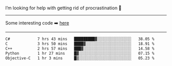 I’m looking for help with getting rid of procrastination 🤔

-----

Some interesting code :arrow_right: [here](https://github.com/zhen8838/playground)

-----

<!--START_SECTION:waka-->

```txt
C#            7 hrs 43 mins   █████████▓░░░░░░░░░░░░░░░   38.05 %
C             3 hrs 50 mins   ████▓░░░░░░░░░░░░░░░░░░░░   18.91 %
C++           2 hrs 57 mins   ███▓░░░░░░░░░░░░░░░░░░░░░   14.58 %
Python        1 hr 27 mins    █▓░░░░░░░░░░░░░░░░░░░░░░░   07.15 %
Objective-C   1 hr 3 mins     █▒░░░░░░░░░░░░░░░░░░░░░░░   05.23 %
```

<!--END_SECTION:waka-->

<!--
**zhen8838/zhen8838** is a ✨ _special_ ✨ repository because its `README.md` (this file) appears on your GitHub profile.

Here are some ideas to get you started:

- 🔭 I’m currently working on ...
- 🌱 I’m currently learning ...
- 👯 I’m looking to collaborate on ...
 ...
- 💬 Ask me about ...
- 📫 How to reach me: ...
- 😄 Pronouns: ...
- ⚡ Fun fact: ...
-->
